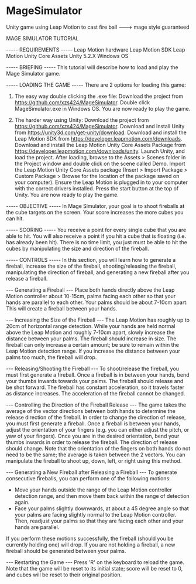 # MageSimulator
Unity game using Leap Motion to cast fire ball ---> mage style guaranteed


MAGE SIMULATOR TUTORIAL

----- REQUIREMENTS -----
Leap Motion hardware
Leap Motion SDK
Leap Motion Unity Core Assets
Unity 5.2.X
Windows OS

----- BRIEFING -----
This tutorial will describe how to load and play the Mage Simulator game.

----- LOADING THE GAME -----
There are 2 options for loading this game:

1. The easy way double clicking the .exe file:
Download the project from https://github.com/xzs424/MageSimulator.
Double click MageSimulator.exe in Windows OS.
You are now ready to play the game.

2. The harder way using Unity:
Download the project from https://github.com/xzs424/MageSimulator.
Download and install Unity from https://unity3d.com/get-unity/download.
Download and install the Leap Motion SDK from https://developer.leapmotion.com/downloads.
Download and install the Leap Motion Unity Core Assets Package from https://developer.leapmotion.com/downloads/unity.
Launch Unity, and load the project.
After loading, browse to the Assets > Scenes folder in the Project window and double click on the scene called Demo.
Import the Leap Motion Unity Core Assets package (Insert > Import Package > Custom Package > Browse for the location of the package saved on your computer).
Ensure the Leap Motion is plugged in to your computer with the correct drivers installed. 
Press the start button at the top of Unity.
You are now ready to play the game.

----- OBJECTIVE -----
In Mage Simulator, your goal is to shoot fireballs at the cube targets on the screen.
Your score increases the more cubes you can hit.

----- SCORING -----
You receive a point for every single cube that you are able to hit.
You will also receive a point if you hit a cube that is floating (i.e. has already been hit).
There is no time limit, you just must be able to hit the cubes by manipulating the size and direction of the fireball.

----- CONTROLS -----
In this section, you will learn how to generate a fireball, increase the size of the fireball, shooting/releasing the fireball, manipulating the direction of fireball, and generating a new fireball after you release a fireball.

--- Generating a Fireball ---
Place both hands directly above the Leap Motion controller about 10-15cm, palms facing each other so that your hands are parallel to each other. 
Your palms should be about 7-10cm apart.
This will create a fireball between your hands.

--- Increasing the Size of the Fireball ---
The Leap Motion has roughly up to 20cm of horizontal range detection. 
While your hands are held normal above the Leap Motion and roughly 7-10cm apart, slowly increase the distance between your palms.
The fireball should increase in size.
The fireball can only increase a certain amount; be sure to remain within the Leap Motion detection range.
If you increase the distance between your palms too much, the fireball will drop.

--- Releasing/Shooting the Fireball ---
To shoot/release the fireball, you must first generate a fireball.
Once a fireball is in between your hands, bend your thumbs inwards towards your palms.
The fireball should release and be shot forward.
The fireball has constant acceleration, so it travels faster as distance increases.
The acceleration of the fireball cannot be changed.

--- Controlling the Direction of the Fireball Release ---
The game takes the average of the vector directions between both hands to determine the release direction of the fireball.
In order to change the direction of release, you must first generate a fireball.
Once a fireball is between your hands, adjust the orientation of your fingers (e.g. you can either adjust the pitch, or yaw of your fingers).
Once you are in the desired orientation, bend your thumbs inwards in order to release the fireball.
The direction of release should change.
Note that the orientation of the fingers on both hands do not need to be the same; the average is taken between the 2 vectors.
You can manipulate the fireball to shoot up, down, left, or right using this method.

--- Generating a New Fireball after Releasing a Fireball ---
To generate consecutive fireballs, you can perform one of the following motions:
- Move your hands outside the range of the Leap Motion controller detection range, and then move them back within the range of detection again.
- Face your palms slightly downwards, at about a 45 degree angle so that your palms are facing slightly normal to the Leap Motion controller. Then, readjust your palms so that they are facing each other and your hands are parallel.

If you perform these motions successfully, the fireball (should you be currently holding one) will drop. If you are not holding a fireball, a new fireball should be generated between your palms.

--- Restarting the Game ---
Press 'R' on the keyboard to reload the game.
Note that the game will be reset to its initial state; score will be reset to 0, and cubes will be reset to their original position.
